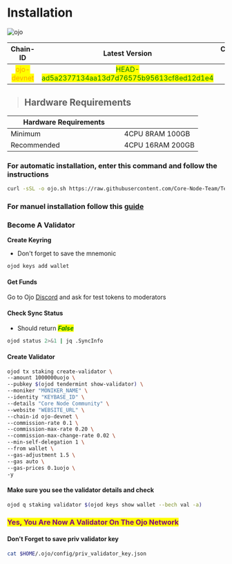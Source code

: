 # Installation

![ojo](https://github.com/Core-Node-Team/Gitbook/assets/108215275/22d4b0aa-b9a6-4c87-9ed6-5278c0f7a13f)

<table data-full-width="false"><thead><tr><th align="center">Chain-ID</th><th align="center">Latest Version</th><th align="center">Custom Port</th></tr></thead><tbody><tr><td align="center"><mark style="color:orange;">ojo-devnet</mark></td><td align="center"><mark style="color:green;">HEAD-ad5a2377134aa13d7d76575b95613cf8ed12d1e4</mark></td><td align="center"><mark style="color:yellow;">312</mark></td></tr></tbody></table>

> ## Hardware Requirements
<table data-header-hidden data-full-width="false"><thead><tr><th width="247">Hardware Requirements</th><th> </th></tr></thead><tbody><tr><td>Minimum</td><td>4CPU 8RAM 100GB</td></tr><tr><td>Recommended</td><td>4CPU 16RAM 200GB</td></tr></tbody></table>

### For automatic installation, enter this command and follow the instructions

```bash
curl -sSL -o ojo.sh https://raw.githubusercontent.com/Core-Node-Team/Testnet-Guides/main/Ojo/ojo.sh && chmod +x ojo.sh && bash ./ojo.sh && source $HOME/.bash_profile && rm ojo.sh
```

### For manuel installation follow this [guide](manuel-install.md)

### Become A Validator

**Create Keyring**

* Don't forget to save the mnemonic

```bash
ojod keys add wallet
```

#### Get Funds

Go to Ojo [Discord](https://discord.gg/cascadia) and ask for test tokens to moderators

#### Check Sync Status

* Should return _<mark style="color:green;">**False**</mark>_

```bash
ojod status 2>&1 | jq .SyncInfo
```

#### Create Validator

```bash
ojod tx staking create-validator \
--amount 1000000uojo \
--pubkey $(ojod tendermint show-validator) \
--moniker "MONIKER_NAME" \
--identity "KEYBASE_ID" \
--details "Core Node Community" \
--website "WEBSITE_URL" \
--chain-id ojo-devnet \
--commission-rate 0.1 \
--commission-max-rate 0.20 \
--commission-max-change-rate 0.02 \
--min-self-delegation 1 \
--from wallet \
--gas-adjustment 1.5 \
--gas auto \
--gas-prices 0.1uojo \
-y
```

#### Make sure you see the validator details and check

```bash
ojod q staking validator $(ojod keys show wallet --bech val -a)
```

### <mark style="color:purple;">Yes, You Are Now A Validator On The Ojo Network</mark>

#### Don't Forget to save priv validator key

```bash
cat $HOME/.ojo/config/priv_validator_key.json
```
